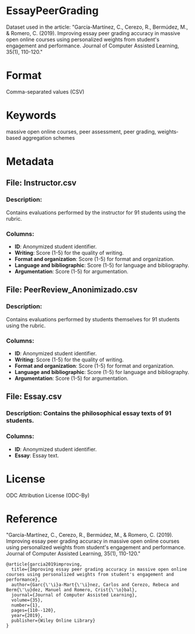 # EssayPeerGrading

Dataset used in the article: "García-Martínez, C., Cerezo, R., Bermúdez, M., & Romero, C. (2019). Improving essay peer grading accuracy in massive open online courses using personalized weights from student's engagement and performance. Journal of Computer Assisted Learning, 35(1), 110-120."

# Format
Comma-separated values (CSV)

# Keywords
massive open online courses, peer assessment, peer grading, weights‐based aggregation schemes

# Metadata

## File: Instructor.csv
### Description: 
Contains evaluations performed by the instructor for 91 students using the rubric.

### Columns:
- **ID**: Anonymized student identifier.
- **Writing**: Score (1-5) for the quality of writing.
- **Format and organization**: Score (1-5) for format and organization.
- **Language and bibliographic**: Score (1-5) for language and bibliography.
- **Argumentation**: Score (1-5) for argumentation.

## File: PeerReview_Anonimizado.csv
### Description: 
Contains evaluations performed by students themselves for 91 students using the rubric.

### Columns:
- **ID**: Anonymized student identifier.
- **Writing**: Score (1-5) for the quality of writing.
- **Format and organization**: Score (1-5) for format and organization.
- **Language and bibliographic**: Score (1-5) for language and bibliography.
- **Argumentation**: Score (1-5) for argumentation.

## File: Essay.csv
### Description: Contains the philosophical essay texts of 91 students.

### Columns:
- **ID**: Anonymized student identifier.
- **Essay**: Essay text.

# License

ODC Attribution License (ODC-By)

# Reference

"García-Martínez, C., Cerezo, R., Bermúdez, M., & Romero, C. (2019). Improving essay peer grading accuracy in massive open online courses using personalized weights from student's engagement and performance. Journal of Computer Assisted Learning, 35(1), 110-120."

```
@article{garcia2019improving,
  title={Improving essay peer grading accuracy in massive open online courses using personalized weights from student's engagement and performance},
  author={Garc{\'\i}a-Mart{\'\i}nez, Carlos and Cerezo, Rebeca and Berm{\'\u}dez, Manuel and Romero, Crist{\'\o}bal},
  journal={Journal of Computer Assisted Learning},
  volume={35},
  number={1},
  pages={110--120},
  year={2019},
  publisher={Wiley Online Library}
}
```
